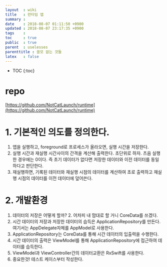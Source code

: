 ```yaml
---
layout  : wiki
title   : 런타임 앱
summary : 
date    : 2018-08-07 01:11:50 +0900
updated : 2018-08-07 23:17:35 +0900
tags    : 
toc     : true
public  : true
parent  : uselesses
parenttitle : 쓸모 없는 것들
latex   : false
---
```

* TOC
{:toc}

# repo

[https://github.com/NotCatLaunch/runtime](https://github.com/NotCatLaunch/runtime)

# 1. 기본적인 의도를 정의한다.

1. 앱을 실행하고, foreground로 프로세스가 올라오면, 실행 시간을 저장한다.
2. 실행 시간과 재실행 시간사이의 간격을 계산해 출력한다. 초단위로 하자. 츠음 실행한 경우에는 0이다. 즉 초기 데이터가 없다면 저장한 데이터와 이전 데이터를 동일하다고 판단한다.
3. 재실행하면, 기록된 데이터와 재실행 시점의 데이터를 계산하여 초로 출력하고 재실행 시점의 데이터를 이전 데이터에 덮어쓴다.

# 2. 개발환경
1. 데이터의 저장은 어떻게 할까?
    2. 어차피 내 맘대로 할 거니 CoreData를 쓰겠다.
2. 시간 데이터의 저장과 저장한 데이터의 습득은 ApplicationRepository를 만든다. 여기서는 AppDelegate자체를 AppModel로 사용한다.
3. ApplicationRepository는 CoreData를 통해 시간 데이터의 입출력을 수행한다.
4. 시간 데이터의 출력은 ViewModel를 통해 ApplicationRepository에 접근하여 데이터를 습득한다.
5. ViewModel과 ViewController간의 데이터교환은 RxSwift를 사용한다.
6. 중요한것! 테스트 케이스부터 작성한다.
